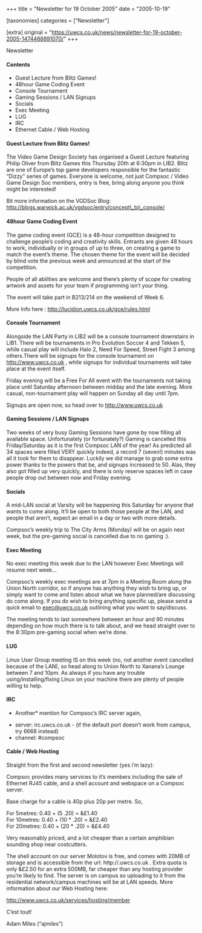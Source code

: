 +++
title = "Newsletter for 19 October 2005"
date = "2005-10-19"

[taxonomies]
categories = ["Newsletter"]

[extra]
original = "https://uwcs.co.uk/news/newsletter-for-19-october-2005-1474488891070/"
+++

Newsletter

#### Contents

  - Guest Lecture from Blitz Games\!
  - 48hour Game Coding Event
  - Console Tournament
  - Gaming Sessions / LAN Signups
  - Socials
  - Exec Meeting
  - LUG
  - IRC
  - Ethernet Cable / Web Hosting

#### Guest Lecture from Blitz Games\!

The Video Game Design Society has organised a Guest Lecture featuring Philip Oliver from Blitz Games this Thursday 20th at 6:30pm in LIB2. Blitz are one of Europe’s top game developers responsible for the fantastic “Dizzy” series of games. Everyone is welcome, not just Compsoc / Video Game Design Soc members, entry is free, bring along anyone you think might be interested\!

Bit more information on the VGDSoc Blog: http://blogs.warwick.ac.uk/vgdsoc/entry/concept\_to\_console/

#### 48hour Game Coding Event

The game coding event (GCE) is a 48-hour competition designed to challenge people’s coding and creativity skills. Entrants are given 48 hours to work, individually or in groups of up to three, on creating a game to match the event’s theme. The chosen theme for the event will be decided by blind vote the previous week and announced at the start of the competition.

People of all abilities are welcome and there’s plenty of scope for creating artwork and assets for your team if programming isn’t your thing.

The event will take part in B213/214 on the weekend of Week 6.

More Info here : http://lucidion.uwcs.co.uk/gce/rules.html

#### Console Tournament

Alongside the LAN Party in LIB2 will be a console tournament downstairs in LIB1. There will be tournaments in Pro Evolution Soccer 4 and Tekken 5, while casual play will include Halo 2, Need For Speed, Street Fight 3 among others.There will be signups for the console tournament on http://www.uwcs.co.uk , while signups for individual tournaments will take place at the event itself.

Friday evening will be a Free For All event with the tournaments not taking place until Saturday afternoon between midday and the late evening. More casual, non-tournament play will happen on Sunday all day until 7pm.

Signups are open now, so head over to http://www.uwcs.co.uk

#### Gaming Sessions / LAN Signups

Two weeks of very busy Gaming Sessions have gone by now filling all available space. Unfortunately (or fortunately?) Gaming is cancelled this Friday/Saturday as it is the first Compsoc LAN of the year\! As predicted all 34 spaces were filled VERY quickly indeed, a record 7 (seven\!) minutes was all it took for them to disappear. Luckily we did manage to grab some extra power thanks to the powers that be, and signups increased to 50. Alas, they also got filled up very quickly, and there is only reserve spaces left in case people drop out between now and Friday evening.

#### Socials

A mid-LAN social at Varsity will be happening this Saturday for anyone that wants to come along. It’ll be open to both those people at the LAN, and people that aren’t, expect an email in a day or two with more details.

Compsoc’s weekly trip to The City Arms (Monday) will be on again next week, but the pre-gaming social is cancelled due to no gaming :).

#### Exec Meeting

No exec meeting this week due to the LAN however Exec Meetings will resume next week…

Compsoc’s weekly exec meetings are at 7pm in a Meeting Room along the Union North corridor, so if anyone has anything they wish to bring up, or simply want to come and listen about what we have planned/are discussing do come along. If you do wish to bring anything specific up, please send a quick email to exec@uwcs.co.uk outlining what you want to say/discuss.

The meeting tends to last somewhere between an hour and 90 minutes depending on how much there is to talk about, and we head straight over to the 8:30pm pre-gaming social when we’re done.

#### LUG

Linux User Group meeting IS on this week (no, not another event cancelled because of the LAN), so head along to Union North to Xanana’s Lounge between 7 and 10pm. As always if you have any trouble using/installing/fixing Linux on your machine there are plenty of people willing to help.

#### IRC

  - Another\* mention for Compsoc’s IRC server again,

<!-- end list -->

  - server: irc.uwcs.co.uk - (if the default port doesn’t work from campus, try 6668 instead)
  - channel: \#compsoc

#### Cable / Web Hosting

Straight from the first and second newsletter (yes i’m lazy):

Compsoc provides many services to it’s members including the sale of Ethernet RJ45 cable, and a shell account and webspace on a Compsoc server.

Base charge for a cable is 40p plus 20p per metre. So,

For 5metres: 0.40 + (5 .20) = &£1.40  
For 10metres: 0.40 + (10 \* .20) = &£2.40  
For 20metres: 0.40 + (20 \* .20) = &£4.40

Very reasonably priced, and a lot cheaper than a certain amphibian sounding shop near costcutters.

The shell account on our server Molotov is free, and comes with 20MB of storage and is accessible from the url: http://.uwcs.co.uk . Extra quota is only &£2.50 for an extra 500MB, far cheaper than any hosting provider you’re likely to find. The server is on campus so uploading to it from the residential network/campus machines will be at LAN speeds. More information about our Web Hosting here:

http://www.uwcs.co.uk/services/hosting/member

C’est tout\!

Adam Miles (“ajmiles”)
